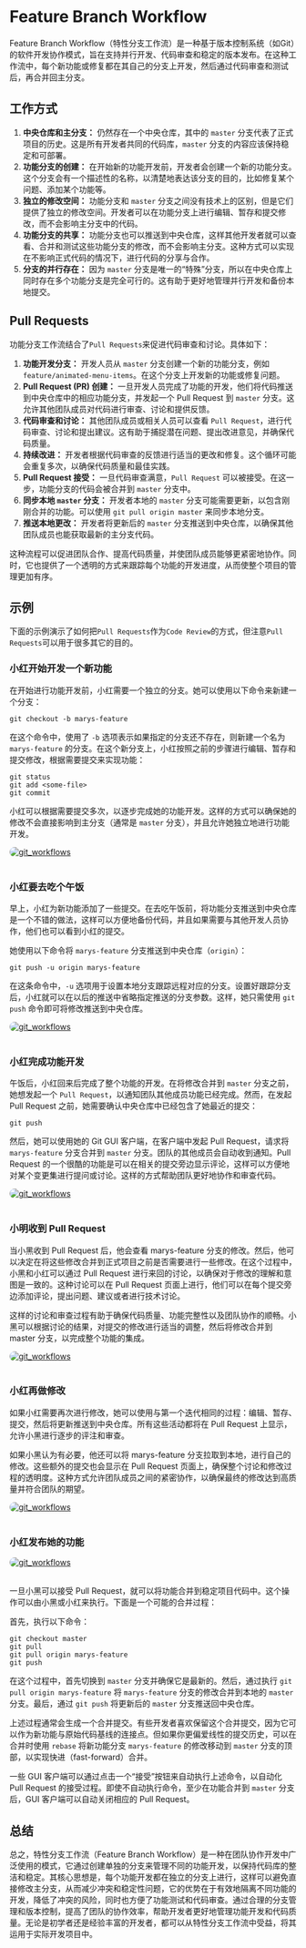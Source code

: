 # Feature Branch Workflow

Feature Branch Workflow（特性分支工作流）是一种基于版本控制系统（如Git）的软件开发协作模式，旨在支持并行开发、代码审查和稳定的版本发布。在这种工作流中，每个新功能或修复都在其自己的分支上开发，然后通过代码审查和测试后，再合并回主分支。

## 工作方式

1. **中央仓库和主分支：** 仍然存在一个中央仓库，其中的 `master` 分支代表了正式项目的历史。这是所有开发者共同的代码库，`master` 分支的内容应该保持稳定和可部署。
2. **功能分支的创建：** 在开始新的功能开发前，开发者会创建一个新的功能分支。这个分支会有一个描述性的名称，以清楚地表达该分支的目的，比如修复某个问题、添加某个功能等。
3. **独立的修改空间：** 功能分支和 `master` 分支之间没有技术上的区别，但是它们提供了独立的修改空间。开发者可以在功能分支上进行编辑、暂存和提交修改，而不会影响主分支中的代码。
4. **功能分支的共享：** 功能分支也可以推送到中央仓库，这样其他开发者就可以查看、合并和测试这些功能分支的修改，而不会影响主分支。这种方式可以实现在不影响正式代码的情况下，进行代码的分享与合作。
5. **分支的并行存在：** 因为 `master` 分支是唯一的“特殊”分支，所以在中央仓库上同时存在多个功能分支是完全可行的。这有助于更好地管理并行开发和备份本地提交。

## Pull Requests

功能分支工作流结合了`Pull Requests`来促进代码审查和讨论。具体如下：

1. **功能开发分支：** 开发人员从 `master` 分支创建一个新的功能分支，例如 `feature/animated-menu-items`。在这个分支上开发新的功能或修复问题。
2. **Pull Request (PR) 创建：** 一旦开发人员完成了功能的开发，他们将代码推送到中央仓库中的相应功能分支，并发起一个 Pull Request 到 `master` 分支。这允许其他团队成员对代码进行审查、讨论和提供反馈。
3. **代码审查和讨论：** 其他团队成员或相关人员可以查看 `Pull Request`，进行代码审查、讨论和提出建议。这有助于捕捉潜在问题、提出改进意见，并确保代码质量。
4. **持续改进：** 开发者根据代码审查的反馈进行适当的更改和修复。这个循环可能会重复多次，以确保代码质量和最佳实践。
5. **Pull Request 接受：** 一旦代码审查满意，`Pull Request` 可以被接受。在这一步，功能分支的代码会被合并到 `master` 分支中。
6. **同步本地 `master` 分支：** 开发者本地的 `master` 分支可能需要更新，以包含刚刚合并的功能。可以使用 `git pull origin master` 来同步本地分支。
7. **推送本地更改：** 开发者将更新后的 `master` 分支推送到中央仓库，以确保其他团队成员也能获取最新的主分支代码。

这种流程可以促进团队合作、提高代码质量，并使团队成员能够更紧密地协作。同时，它也提供了一个透明的方式来跟踪每个功能的开发进度，从而使整个项目的管理更加有序。

## 示例

下面的示例演示了如何把`Pull Requests`作为`Code Review`的方式，但注意`Pull Requests`可以用于很多其它的目的。

### 小红开始开发一个新功能

在开始进行功能开发前，小红需要一个独立的分支。她可以使用以下命令来新建一个分支：

```shell
git checkout -b marys-feature
```

在这个命令中，使用了 `-b` 选项表示如果指定的分支还不存在，则新建一个名为 `marys-feature` 的分支。在这个新分支上，小红按照之前的步骤进行编辑、暂存和提交修改，根据需要提交来实现功能：

```shell
git status
git add <some-file>
git commit
```

小红可以根据需要提交多次，以逐步完成她的功能开发。这样的方式可以确保她的修改不会直接影响到主分支（通常是 `master` 分支），并且允许她独立地进行功能开发。


<a href="https://github.com/zheng-yi-yi/myNotes/Tools_and_Environment/Git/git_workflows">
<img src="images/branch-01.png" alt="git_workflows" style="display: block; margin: 0 auto; max-width: 100%; height: auto; border-radius: 10px;">
</a>

<br />


### 小红要去吃个午饭

早上，小红为新功能添加了一些提交。在去吃午饭前，将功能分支推送到中央仓库是一个不错的做法，这样可以方便地备份代码，并且如果需要与其他开发人员协作，他们也可以看到小红的提交。

她使用以下命令将 `marys-feature` 分支推送到中央仓库（`origin`）：

```shell
git push -u origin marys-feature
```

在这条命令中，`-u` 选项用于设置本地分支跟踪远程对应的分支。设置好跟踪分支后，小红就可以在以后的推送中省略指定推送的分支参数。这样，她只需使用 `git push` 命令即可将修改推送到中央仓库。


<a href="https://github.com/zheng-yi-yi/myNotes/Tools_and_Environment/Git/git_workflows">
<img src="images/branch-02.png" alt="git_workflows" style="display: block; margin: 0 auto; max-width: 100%; height: auto; border-radius: 10px;">
</a>

<br />

### 小红完成功能开发

午饭后，小红回来后完成了整个功能的开发。在将修改合并到 `master` 分支之前，她想发起一个 `Pull Request`，以通知团队其他成员功能已经完成。然而，在发起 Pull Request 之前，她需要确认中央仓库中已经包含了她最近的提交：

```shell
git push
```

然后，她可以使用她的 Git GUI 客户端，在客户端中发起 Pull Request，请求将 `marys-feature` 分支合并到 `master` 分支。团队的其他成员会自动收到通知。Pull Request 的一个很酷的功能是可以在相关的提交旁边显示评论，这样可以方便地对某个变更集进行提问或讨论。这样的方式帮助团队更好地协作和审查代码。


<a href="https://github.com/zheng-yi-yi/myNotes/Tools_and_Environment/Git/git_workflows">
<img src="images/branch-03.png" alt="git_workflows" style="display: block; margin: 0 auto; max-width: 100%; height: auto; border-radius: 10px;">
</a>

<br />


### 小明收到 Pull Request

当小黑收到 Pull Request 后，他会查看 marys-feature 分支的修改。然后，他可以决定在将这些修改合并到正式项目之前是否需要进行一些修改。在这个过程中，小黑和小红可以通过 Pull Request 进行来回的讨论，以确保对于修改的理解和意图是一致的。这种讨论可以在 Pull Request 页面上进行，他们可以在每个提交旁边添加评论，提出问题、建议或者进行技术讨论。

这样的讨论和审查过程有助于确保代码质量、功能完整性以及团队协作的顺畅。小黑可以根据讨论的结果，对提交的修改进行适当的调整，然后将修改合并到 master 分支，以完成整个功能的集成。


<a href="https://github.com/zheng-yi-yi/myNotes/Tools_and_Environment/Git/git_workflows">
<img src="images/branch-04.png" alt="git_workflows" style="display: block; margin: 0 auto; max-width: 100%; height: auto; border-radius: 10px;">
</a>

<br />



### 小红再做修改


如果小红需要再次进行修改，她可以使用与第一个迭代相同的过程：编辑、暂存、提交，然后将更新推送到中央仓库。所有这些活动都将在 Pull Request 上显示，允许小黑进行逐步的评注和审查。

如果小黑认为有必要，他还可以将 marys-feature 分支拉取到本地，进行自己的修改。这些额外的提交也会显示在 Pull Request 页面上，确保整个讨论和修改过程的透明度。这种方式允许团队成员之间的紧密协作，以确保最终的修改达到高质量并符合团队的期望。



<a href="https://github.com/zheng-yi-yi/myNotes/Tools_and_Environment/Git/git_workflows">
<img src="images/branch-05.png" alt="git_workflows" style="display: block; margin: 0 auto; max-width: 100%; height: auto; border-radius: 10px;">
</a>

<br />

### 小红发布她的功能


<a href="https://github.com/zheng-yi-yi/myNotes/Tools_and_Environment/Git/git_workflows">
<img src="images/branch-06.png" alt="git_workflows" style="display: block; margin: 0 auto; max-width: 100%; height: auto; border-radius: 10px;">
</a>

<br />


一旦小黑可以接受 Pull Request，就可以将功能合并到稳定项目代码中。这个操作可以由小黑或小红来执行。下面是一个可能的合并过程：

首先，执行以下命令：

```shell
git checkout master
git pull
git pull origin marys-feature
git push
```

在这个过程中，首先切换到 `master` 分支并确保它是最新的。然后，通过执行 `git pull origin marys-feature` 将 `marys-feature` 分支的修改合并到本地的 `master` 分支。最后，通过 `git push` 将更新后的 `master` 分支推送回中央仓库。

上述过程通常会生成一个合并提交。有些开发者喜欢保留这个合并提交，因为它可以作为新功能与原始代码基线的连接点。但如果你更偏爱线性的提交历史，可以在合并时使用 `rebase` 将新功能分支 `marys-feature` 的修改移动到 `master` 分支的顶部，以实现快进（fast-forward）合并。

一些 GUI 客户端可以通过点击一个“接受”按钮来自动执行上述命令，以自动化 Pull Request 的接受过程。即使不自动执行命令，至少在功能合并到 `master` 分支后，GUI 客户端可以自动关闭相应的 Pull Request。

## 总结

总之，特性分支工作流（Feature Branch Workflow）是一种在团队协作开发中广泛使用的模式，它通过创建单独的分支来管理不同的功能开发，以保持代码库的整洁和稳定。其核心思想是，每个功能开发都在独立的分支上进行，这样可以避免直接修改主分支，从而减少冲突和稳定性问题，它的优势在于有效地隔离不同功能的开发，降低了冲突的风险，同时也方便了功能测试和代码审查。通过合理的分支管理和版本控制，提高了团队的协作效率，帮助开发者更好地管理功能开发和代码质量。无论是初学者还是经验丰富的开发者，都可以从特性分支工作流中受益，将其运用于实际开发项目中。